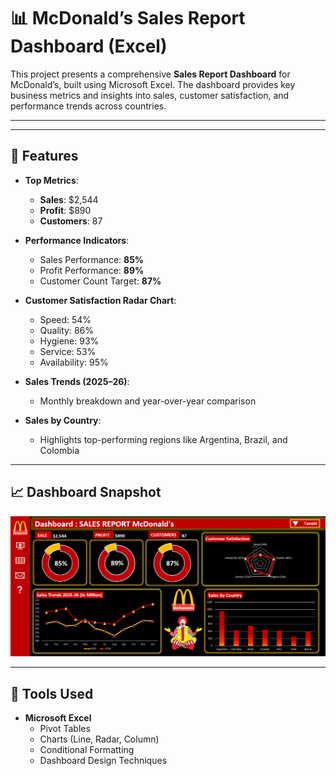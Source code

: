 # 📊 McDonald’s Sales Report Dashboard (Excel)

This project presents a comprehensive **Sales Report Dashboard** for McDonald’s, built using Microsoft Excel. The dashboard provides key business metrics and insights into sales, customer satisfaction, and performance trends across countries.

---

---

## 📌 Features

- **Top Metrics**:
  - **Sales**: $2,544
  - **Profit**: $890
  - **Customers**: 87

- **Performance Indicators**:
  - Sales Performance: **85%**
  - Profit Performance: **89%**
  - Customer Count Target: **87%**

- **Customer Satisfaction Radar Chart**:
  - Speed: 54%
  - Quality: 86%
  - Hygiene: 93%
  - Service: 53%
  - Availability: 95%

- **Sales Trends (2025–26)**:
  - Monthly breakdown and year-over-year comparison

- **Sales by Country**:
  - Highlights top-performing regions like Argentina, Brazil, and Colombia

---

## 📈 Dashboard Snapshot

![Dashboard Preview](https://github.com/tanshigarg/McDonalds-Project/blob/1907520057fa4c32ceb95b9b804497c60b2c5631/mcd%20dashboard.png)

---

## 🧰 Tools Used

- **Microsoft Excel**
  - Pivot Tables
  - Charts (Line, Radar, Column)
  - Conditional Formatting
  - Dashboard Design Techniques

